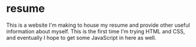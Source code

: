 # resume

This is a website I'm making to house my resume and provide other useful information about myself. 
This is the first time I'm trying HTML and CSS, and eventually I hope to get some JavaScript in here as well.
